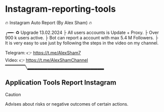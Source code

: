 # Instagram-reporting-tools
🔥 Instagram Auto Report (By Alex Sham) 🔥

╭━━╴♻️ Upgrade 13.02.2024
├ All users accounts is Update + Proxy.
├ Over 900 k users active.
├ Bot can report a account with max 5.4 M Followers.
├ It is very easy to use just by following the steps in the video on my channel.

Telegram: 👉 https://t.me/AlexSham7 
<br>
Video: 👉 https://t.me/AlexShamChannel
▔▔▔▔▔▔╲▂▂▂▂▂▂▂▂▂▂▂▂▂▂▂▂▂▂▂▂▂▂▂
## Application Tools Report Instagram

> [!CAUTION]
> Advises about risks or negative outcomes of certain actions.
